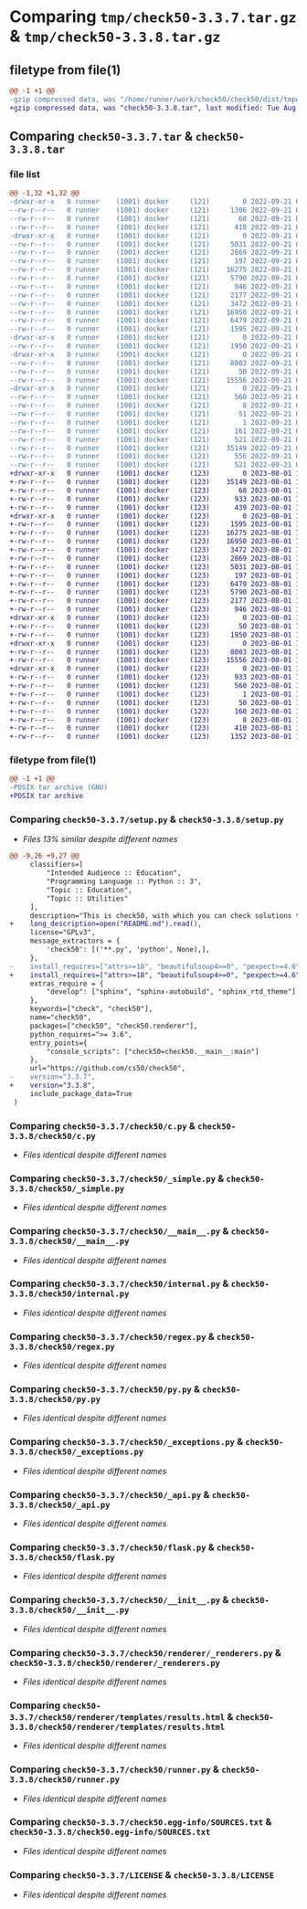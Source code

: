 # Comparing `tmp/check50-3.3.7.tar.gz` & `tmp/check50-3.3.8.tar.gz`

## filetype from file(1)

```diff
@@ -1 +1 @@
-gzip compressed data, was "/home/runner/work/check50/check50/dist/tmpo_upbw3d/check50-3.3.7.tar", last modified: Wed Sep 21 03:15:14 2022, max compression
+gzip compressed data, was "check50-3.3.8.tar", last modified: Tue Aug  1 12:35:17 2023, max compression
```

## Comparing `check50-3.3.7.tar` & `check50-3.3.8.tar`

### file list

```diff
@@ -1,32 +1,32 @@
-drwxr-xr-x   0 runner    (1001) docker     (121)        0 2022-09-21 03:15:14.000000 check50-3.3.7/
--rw-r--r--   0 runner    (1001) docker     (121)     1306 2022-09-21 03:13:45.000000 check50-3.3.7/setup.py
--rw-r--r--   0 runner    (1001) docker     (121)       68 2022-09-21 03:13:45.000000 check50-3.3.7/MANIFEST.in
--rw-r--r--   0 runner    (1001) docker     (121)      410 2022-09-21 03:15:14.000000 check50-3.3.7/setup.cfg
-drwxr-xr-x   0 runner    (1001) docker     (121)        0 2022-09-21 03:15:14.000000 check50-3.3.7/check50/
--rw-r--r--   0 runner    (1001) docker     (121)     5031 2022-09-21 03:13:45.000000 check50-3.3.7/check50/c.py
--rw-r--r--   0 runner    (1001) docker     (121)     2869 2022-09-21 03:13:45.000000 check50-3.3.7/check50/_simple.py
--rw-r--r--   0 runner    (1001) docker     (121)      197 2022-09-21 03:13:45.000000 check50-3.3.7/check50/contextmanagers.py
--rw-r--r--   0 runner    (1001) docker     (121)    16275 2022-09-21 03:13:45.000000 check50-3.3.7/check50/__main__.py
--rw-r--r--   0 runner    (1001) docker     (121)     5790 2022-09-21 03:13:45.000000 check50-3.3.7/check50/internal.py
--rw-r--r--   0 runner    (1001) docker     (121)      946 2022-09-21 03:13:45.000000 check50-3.3.7/check50/regex.py
--rw-r--r--   0 runner    (1001) docker     (121)     2177 2022-09-21 03:13:45.000000 check50-3.3.7/check50/py.py
--rw-r--r--   0 runner    (1001) docker     (121)     3472 2022-09-21 03:13:45.000000 check50-3.3.7/check50/_exceptions.py
--rw-r--r--   0 runner    (1001) docker     (121)    16950 2022-09-21 03:13:45.000000 check50-3.3.7/check50/_api.py
--rw-r--r--   0 runner    (1001) docker     (121)     6479 2022-09-21 03:13:45.000000 check50-3.3.7/check50/flask.py
--rw-r--r--   0 runner    (1001) docker     (121)     1595 2022-09-21 03:13:45.000000 check50-3.3.7/check50/__init__.py
-drwxr-xr-x   0 runner    (1001) docker     (121)        0 2022-09-21 03:15:14.000000 check50-3.3.7/check50/renderer/
--rw-r--r--   0 runner    (1001) docker     (121)     1950 2022-09-21 03:13:45.000000 check50-3.3.7/check50/renderer/_renderers.py
-drwxr-xr-x   0 runner    (1001) docker     (121)        0 2022-09-21 03:15:14.000000 check50-3.3.7/check50/renderer/templates/
--rw-r--r--   0 runner    (1001) docker     (121)     8003 2022-09-21 03:13:45.000000 check50-3.3.7/check50/renderer/templates/results.html
--rw-r--r--   0 runner    (1001) docker     (121)       50 2022-09-21 03:13:45.000000 check50-3.3.7/check50/renderer/__init__.py
--rw-r--r--   0 runner    (1001) docker     (121)    15556 2022-09-21 03:13:45.000000 check50-3.3.7/check50/runner.py
-drwxr-xr-x   0 runner    (1001) docker     (121)        0 2022-09-21 03:15:14.000000 check50-3.3.7/check50.egg-info/
--rw-r--r--   0 runner    (1001) docker     (121)      560 2022-09-21 03:15:14.000000 check50-3.3.7/check50.egg-info/SOURCES.txt
--rw-r--r--   0 runner    (1001) docker     (121)        8 2022-09-21 03:15:14.000000 check50-3.3.7/check50.egg-info/top_level.txt
--rw-r--r--   0 runner    (1001) docker     (121)       51 2022-09-21 03:15:14.000000 check50-3.3.7/check50.egg-info/entry_points.txt
--rw-r--r--   0 runner    (1001) docker     (121)        1 2022-09-21 03:15:14.000000 check50-3.3.7/check50.egg-info/dependency_links.txt
--rw-r--r--   0 runner    (1001) docker     (121)      161 2022-09-21 03:15:14.000000 check50-3.3.7/check50.egg-info/requires.txt
--rw-r--r--   0 runner    (1001) docker     (121)      521 2022-09-21 03:15:14.000000 check50-3.3.7/check50.egg-info/PKG-INFO
--rw-r--r--   0 runner    (1001) docker     (121)    35149 2022-09-21 03:13:45.000000 check50-3.3.7/LICENSE
--rw-r--r--   0 runner    (1001) docker     (121)      556 2022-09-21 03:13:45.000000 check50-3.3.7/README.md
--rw-r--r--   0 runner    (1001) docker     (121)      521 2022-09-21 03:15:14.000000 check50-3.3.7/PKG-INFO
+drwxr-xr-x   0 runner    (1001) docker     (123)        0 2023-08-01 12:35:17.627583 check50-3.3.8/
+-rw-r--r--   0 runner    (1001) docker     (123)    35149 2023-08-01 12:34:07.000000 check50-3.3.8/LICENSE
+-rw-r--r--   0 runner    (1001) docker     (123)       68 2023-08-01 12:34:07.000000 check50-3.3.8/MANIFEST.in
+-rw-r--r--   0 runner    (1001) docker     (123)      933 2023-08-01 12:35:17.627583 check50-3.3.8/PKG-INFO
+-rw-r--r--   0 runner    (1001) docker     (123)      439 2023-08-01 12:34:07.000000 check50-3.3.8/README.md
+drwxr-xr-x   0 runner    (1001) docker     (123)        0 2023-08-01 12:35:17.627583 check50-3.3.8/check50/
+-rw-r--r--   0 runner    (1001) docker     (123)     1595 2023-08-01 12:34:07.000000 check50-3.3.8/check50/__init__.py
+-rw-r--r--   0 runner    (1001) docker     (123)    16275 2023-08-01 12:34:07.000000 check50-3.3.8/check50/__main__.py
+-rw-r--r--   0 runner    (1001) docker     (123)    16950 2023-08-01 12:34:07.000000 check50-3.3.8/check50/_api.py
+-rw-r--r--   0 runner    (1001) docker     (123)     3472 2023-08-01 12:34:07.000000 check50-3.3.8/check50/_exceptions.py
+-rw-r--r--   0 runner    (1001) docker     (123)     2869 2023-08-01 12:34:07.000000 check50-3.3.8/check50/_simple.py
+-rw-r--r--   0 runner    (1001) docker     (123)     5031 2023-08-01 12:34:07.000000 check50-3.3.8/check50/c.py
+-rw-r--r--   0 runner    (1001) docker     (123)      197 2023-08-01 12:34:07.000000 check50-3.3.8/check50/contextmanagers.py
+-rw-r--r--   0 runner    (1001) docker     (123)     6479 2023-08-01 12:34:07.000000 check50-3.3.8/check50/flask.py
+-rw-r--r--   0 runner    (1001) docker     (123)     5790 2023-08-01 12:34:07.000000 check50-3.3.8/check50/internal.py
+-rw-r--r--   0 runner    (1001) docker     (123)     2177 2023-08-01 12:34:07.000000 check50-3.3.8/check50/py.py
+-rw-r--r--   0 runner    (1001) docker     (123)      946 2023-08-01 12:34:07.000000 check50-3.3.8/check50/regex.py
+drwxr-xr-x   0 runner    (1001) docker     (123)        0 2023-08-01 12:35:17.627583 check50-3.3.8/check50/renderer/
+-rw-r--r--   0 runner    (1001) docker     (123)       50 2023-08-01 12:34:07.000000 check50-3.3.8/check50/renderer/__init__.py
+-rw-r--r--   0 runner    (1001) docker     (123)     1950 2023-08-01 12:34:07.000000 check50-3.3.8/check50/renderer/_renderers.py
+drwxr-xr-x   0 runner    (1001) docker     (123)        0 2023-08-01 12:35:17.627583 check50-3.3.8/check50/renderer/templates/
+-rw-r--r--   0 runner    (1001) docker     (123)     8003 2023-08-01 12:34:07.000000 check50-3.3.8/check50/renderer/templates/results.html
+-rw-r--r--   0 runner    (1001) docker     (123)    15556 2023-08-01 12:34:07.000000 check50-3.3.8/check50/runner.py
+drwxr-xr-x   0 runner    (1001) docker     (123)        0 2023-08-01 12:35:17.627583 check50-3.3.8/check50.egg-info/
+-rw-r--r--   0 runner    (1001) docker     (123)      933 2023-08-01 12:35:17.000000 check50-3.3.8/check50.egg-info/PKG-INFO
+-rw-r--r--   0 runner    (1001) docker     (123)      560 2023-08-01 12:35:17.000000 check50-3.3.8/check50.egg-info/SOURCES.txt
+-rw-r--r--   0 runner    (1001) docker     (123)        1 2023-08-01 12:35:17.000000 check50-3.3.8/check50.egg-info/dependency_links.txt
+-rw-r--r--   0 runner    (1001) docker     (123)       50 2023-08-01 12:35:17.000000 check50-3.3.8/check50.egg-info/entry_points.txt
+-rw-r--r--   0 runner    (1001) docker     (123)      160 2023-08-01 12:35:17.000000 check50-3.3.8/check50.egg-info/requires.txt
+-rw-r--r--   0 runner    (1001) docker     (123)        8 2023-08-01 12:35:17.000000 check50-3.3.8/check50.egg-info/top_level.txt
+-rw-r--r--   0 runner    (1001) docker     (123)      410 2023-08-01 12:35:17.627583 check50-3.3.8/setup.cfg
+-rw-r--r--   0 runner    (1001) docker     (123)     1352 2023-08-01 12:34:07.000000 check50-3.3.8/setup.py
```

### filetype from file(1)

```diff
@@ -1 +1 @@
-POSIX tar archive (GNU)
+POSIX tar archive
```

### Comparing `check50-3.3.7/setup.py` & `check50-3.3.8/setup.py`

 * *Files 13% similar despite different names*

```diff
@@ -9,26 +9,27 @@
     classifiers=[
         "Intended Audience :: Education",
         "Programming Language :: Python :: 3",
         "Topic :: Education",
         "Topic :: Utilities"
     ],
     description="This is check50, with which you can check solutions to problems for CS50.",
+    long_description=open("README.md").read(),
     license="GPLv3",
     message_extractors = {
         'check50': [('**.py', 'python', None),],
     },
-    install_requires=["attrs>=18", "beautifulsoup4>=0", "pexpect>=4.6", "lib50>=3,<4", "pyyaml>=3.10", "requests>=2.19", "termcolor>=1.1", "jinja2>=2.10"],
+    install_requires=["attrs>=18", "beautifulsoup4>=0", "pexpect>=4.6", "lib50>=3,<4", "pyyaml>6,<7", "requests>=2.19", "termcolor>=1.1", "jinja2>=2.10"],
     extras_require = {
         "develop": ["sphinx", "sphinx-autobuild", "sphinx_rtd_theme"]
     },
     keywords=["check", "check50"],
     name="check50",
     packages=["check50", "check50.renderer"],
     python_requires=">= 3.6",
     entry_points={
         "console_scripts": ["check50=check50.__main__:main"]
     },
     url="https://github.com/cs50/check50",
-    version="3.3.7",
+    version="3.3.8",
     include_package_data=True
 )
```

### Comparing `check50-3.3.7/check50/c.py` & `check50-3.3.8/check50/c.py`

 * *Files identical despite different names*

### Comparing `check50-3.3.7/check50/_simple.py` & `check50-3.3.8/check50/_simple.py`

 * *Files identical despite different names*

### Comparing `check50-3.3.7/check50/__main__.py` & `check50-3.3.8/check50/__main__.py`

 * *Files identical despite different names*

### Comparing `check50-3.3.7/check50/internal.py` & `check50-3.3.8/check50/internal.py`

 * *Files identical despite different names*

### Comparing `check50-3.3.7/check50/regex.py` & `check50-3.3.8/check50/regex.py`

 * *Files identical despite different names*

### Comparing `check50-3.3.7/check50/py.py` & `check50-3.3.8/check50/py.py`

 * *Files identical despite different names*

### Comparing `check50-3.3.7/check50/_exceptions.py` & `check50-3.3.8/check50/_exceptions.py`

 * *Files identical despite different names*

### Comparing `check50-3.3.7/check50/_api.py` & `check50-3.3.8/check50/_api.py`

 * *Files identical despite different names*

### Comparing `check50-3.3.7/check50/flask.py` & `check50-3.3.8/check50/flask.py`

 * *Files identical despite different names*

### Comparing `check50-3.3.7/check50/__init__.py` & `check50-3.3.8/check50/__init__.py`

 * *Files identical despite different names*

### Comparing `check50-3.3.7/check50/renderer/_renderers.py` & `check50-3.3.8/check50/renderer/_renderers.py`

 * *Files identical despite different names*

### Comparing `check50-3.3.7/check50/renderer/templates/results.html` & `check50-3.3.8/check50/renderer/templates/results.html`

 * *Files identical despite different names*

### Comparing `check50-3.3.7/check50/runner.py` & `check50-3.3.8/check50/runner.py`

 * *Files identical despite different names*

### Comparing `check50-3.3.7/check50.egg-info/SOURCES.txt` & `check50-3.3.8/check50.egg-info/SOURCES.txt`

 * *Files identical despite different names*

### Comparing `check50-3.3.7/LICENSE` & `check50-3.3.8/LICENSE`

 * *Files identical despite different names*


